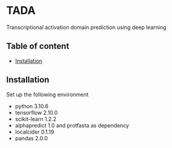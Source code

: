 # TADA
Transcriptional activation domain prediction using deep learning

## Table of content
* [Installation](#Installation)

## Installation

Set up the following environment
* python 3.10.6
* tensorflow 2.10.0
* scikit-learn 1.2.2
* alphapredict 1.0 and protfasta as dependency
* localcider 0.1.19
* pandas 2.0.0

